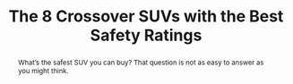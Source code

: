 ---
category: news
title: The 8 Crossover SUVs with the Best Safety Ratings
abstract: What’s the safest SUV you can buy? That question is not as easy to answer as you might think.
publishedDateTime: 2019-01-29T18:07:38Z
sourceUrl: None
type: slideshow

provider:
  name: Car and Driver
  id: V_BBieniE_global
tags:
  - Autos

images: 
  - url: assets/images/2019/3/The-8-Crossover-SUVs-with-the-Best-Safety-Ratings-1.jpg
    width: 900
    height: 550
    quality: 79
    title: 2019 Subaru Crosstrek
    attribution: 
    focalRegion:
      x1: 401
      x2: 401
      y1: 270
      y2: 270

---